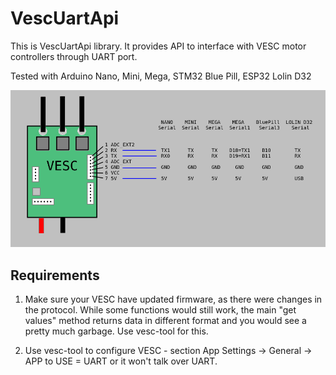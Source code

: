 # VescUartApi
This is VescUartApi library. It provides API to interface with VESC motor controllers through UART port.

Tested with Arduino Nano, Mini, Mega, STM32 Blue Pill, ESP32 Lolin D32

![screenshot](https://raw.githubusercontent.com/mihlit/vescuartapi/master/connection.png)

## Requirements

1) Make sure your VESC have updated firmware, as there were changes in the protocol. While some functions would still work, the main "get values" method returns data in different format and you would see a pretty much garbage. Use vesc-tool for this.

2) Use vesc-tool to configure VESC - section App Settings -> General -> APP to USE = UART or it won't talk over UART.

